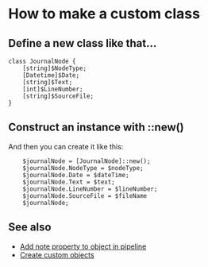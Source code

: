 # How to make a custom class


## Define a new class like that...

	class JournalNode {
		[string]$NodeType;
		[Datetime]$Date;
		[string]$Text;
		[int]$LineNumber;
		[string]$SourceFile;
	}


## Construct an instance with ::new()

And then you can create it like this:

		$journalNode = [JournalNode]::new();
		$journalNode.NodeType = $nodeType;
		$journalNode.Date = $dateTime;
		$journalNode.Text = $text;
		$journalNode.LineNumber = $lineNumber;
		$journalNode.SourceFile = $fileName
		$journalNode;



## See also

- [Add note property to object in pipeline](add_property_to_object_along_pipeline.md)
- [Create custom objects](custom_objects.md)